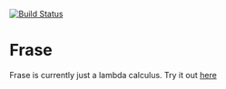 [![Build Status](https://travis-ci.org/hejfelix/Frase.svg?branch=master)](https://travis-ci.org/hejfelix/Frase) 

# Frase

Frase is currently just a lambda calculus. Try it out [here](https://hejfelix.github.io/Frase/)
